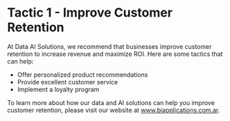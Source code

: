 # Tactic 1 - Improve Customer Retention

At Data AI Solutions, we recommend that businesses improve customer retention to increase revenue and maximize ROI. Here are some tactics that can help:

- Offer personalized product recommendations
- Provide excellent customer service
- Implement a loyalty program

To learn more about how our data and AI solutions can help you improve customer retention, please visit our website at www.biapplications.com.ar.